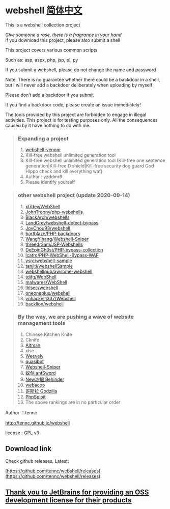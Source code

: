 webshell
[简体中文](https://github.com/tennc/webshell/blob/master/README.md)
========
This is a webshell collection project

*Give someone a rose, there is a fragrance in your hand*  
if you download this project, please also submit a shell

This project covers various common scripts

Such as: asp, aspx, php, jsp, pl, py

If you submit a webshell, please do not change the name and password

Note: There is no guarantee whether there could be a backdoor in a shell, but I will never add a backdoor deliberately when uploading by myself

Please don’t add a backdoor if you submit

If you find a backdoor code, please create an issue immediately!

The tools provided by this project are forbidden to engage in illegal activities. This project is for testing purposes only. All the consequences caused by it have nothing to do with me.

> ### Expanding a project 
> 1. [webshell-venom](https://github.com/yzddmr6/webshell-venom)
> 2. Kill-free webshell unlimited generation tool
> 3. Kill-free webshell unlimited generation tool (Kill-free one sentence generation|Kill-free D shield|Kill-free security dog guard God Hippo check and kill everything waf)
> 4. Author : yzddmr6
> 5. Please identify yourself


> ### other webshell project (update 2020-09-14)
> 1. [xl7dev/WebShell](https://github.com/xl7dev/WebShell)
> 2. [JohnTroony/php-webshells](https://github.com/JohnTroony/php-webshells)
> 3. [BlackArch/webshells](https://github.com/BlackArch/webshells)
> 4. [LandGrey/webshell-detect-bypass](https://github.com/LandGrey/webshell-detect-bypass)
> 5. [JoyChou93/webshell](https://github.com/JoyChou93/webshell)
> 6. [bartblaze/PHP-backdoors](https://github.com/bartblaze/PHP-backdoors)
> 7. [WangYihang/Webshell-Sniper](https://github.com/WangYihang/Webshell-Sniper)
> 8. [threedr3am/JSP-Webshells](https://github.com/threedr3am/JSP-Webshells)
> 9. [DeEpinGh0st/PHP-bypass-collection](https://github.com/DeEpinGh0st/PHP-bypass-collection)
> 10. [lcatro/PHP-WebShell-Bypass-WAF](https://github.com/lcatro/PHP-WebShell-Bypass-WAF)
> 11. [ysrc/webshell-sample](https://github.com/ysrc/webshell-sample)
> 12. [tanjiti/webshellSample](https://github.com/tanjiti/webshellSample)
> 13. [webshellpub/awsome-webshell](https://github.com/webshellpub/awsome-webshell)
> 14. [tdifg/WebShell](https://github.com/tdifg/WebShell)
> 15. [malwares/WebShell](https://github.com/malwares/WebShell)
> 16. [lhlsec/webshell](https://github.com/lhlsec/webshell)
> 17. [oneoneplus/webshell](https://github.com/oneoneplus/webshell)
> 18. [vnhacker1337/Webshell](https://github.com/vnhacker1337/Webshell)
> 19. [backlion/webshell](https://github.com/backlion/webshell)


> ### By the way, we are pushing a wave of website management tools
> 1. Chinese Kitchen Knife
> 2. Cknife
> 3. [Altman](https://github.com/keepwn/Altman)
> 4. xise
> 5. [Weevely](https://github.com/epinna/weevely3)
> 6. [quasibot](https://github.com/Smaash/quasibot)
> 7. [Webshell-Sniper](https://github.com/WangYihang/Webshell-Sniper)
> 8. [蚁剑 antSword](https://github.com/AntSwordProject/antSword)
> 9. [New冰蝎 Behinder](https://github.com/dbgee/bingxie)
> 10. [webacoo](https://github.com/anestisb/WeBaCoo)
> 11. [哥斯拉 Godzilla](https://github.com/BeichenDream/Godzilla)
> 12. [PhpSploit](https://github.com/nil0x42/phpsploit)
> 13. The above rankings are in no particular order



Author ：tennc

http://tennc.github.io/webshell

license : GPL v3

## Download link
Check github releases. Latest:

[https://github.com/tennc/webshell/releases](https://github.com/tennc/webshell/releases)

## [Thank you to JetBrains for providing an OSS development license for their products](https://www.jetbrains.com/?from=webshell)
